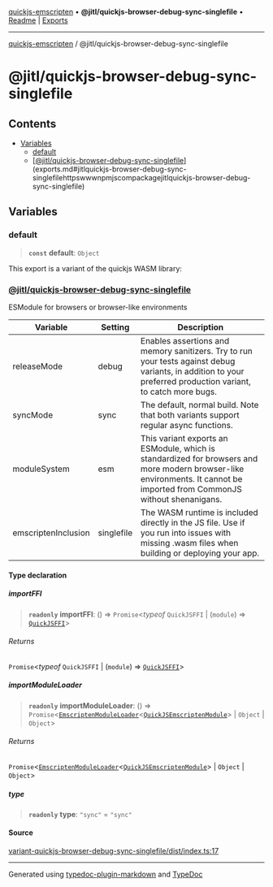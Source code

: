 [quickjs-emscripten](../../packages.md) • **@jitl/quickjs-browser-debug-sync-singlefile** • [Readme](index.md) \| [Exports](exports.md)

***

[quickjs-emscripten](../../packages.md) / @jitl/quickjs-browser-debug-sync-singlefile

# @jitl/quickjs-browser-debug-sync-singlefile

## Contents

- [Variables](exports.md#variables)
  - [default](exports.md#default)
  - [[@jitl/quickjs-browser-debug-sync-singlefile](https://www.npmjs.com/package/@jitl/quickjs-browser-debug-sync-singlefile)](exports.md#jitlquickjs-browser-debug-sync-singlefilehttpswwwnpmjscompackagejitlquickjs-browser-debug-sync-singlefile)

## Variables

### default

> **`const`** **default**: `Object`

This export is a variant of the quickjs WASM library:
### [@jitl/quickjs-browser-debug-sync-singlefile](https://www.npmjs.com/package/@jitl/quickjs-browser-debug-sync-singlefile)

ESModule for browsers or browser-like environments

| Variable            |    Setting                     |    Description    |
| --                  | --                             | --                |
| releaseMode         | debug | Enables assertions and memory sanitizers. Try to run your tests against debug variants, in addition to your preferred production variant, to catch more bugs. |
| syncMode            | sync | The default, normal build. Note that both variants support regular async functions. |
| moduleSystem        | esm | This variant exports an ESModule, which is standardized for browsers and more modern browser-like environments. It cannot be imported from CommonJS without shenanigans. |
| emscriptenInclusion | singlefile | The WASM runtime is included directly in the JS file. Use if you run into issues with missing .wasm files when building or deploying your app. |

#### Type declaration

##### importFFI

> **`readonly`** **importFFI**: () => `Promise`\<*typeof* `QuickJSFFI` \| (`module`) => [`QuickJSFFI`](../../quickjs-emscripten/interfaces/QuickJSFFI.md)\>

###### Returns

`Promise`\<*typeof* `QuickJSFFI` \| (`module`) => [`QuickJSFFI`](../../quickjs-emscripten/interfaces/QuickJSFFI.md)\>

##### importModuleLoader

> **`readonly`** **importModuleLoader**: () => `Promise`\<[`EmscriptenModuleLoader`](../../quickjs-emscripten/interfaces/EmscriptenModuleLoader.md)\<[`QuickJSEmscriptenModule`](../../quickjs-emscripten/interfaces/QuickJSEmscriptenModule.md)\> \| `Object` \| `Object`\>

###### Returns

`Promise`\<[`EmscriptenModuleLoader`](../../quickjs-emscripten/interfaces/EmscriptenModuleLoader.md)\<[`QuickJSEmscriptenModule`](../../quickjs-emscripten/interfaces/QuickJSEmscriptenModule.md)\> \| `Object` \| `Object`\>

##### type

> **`readonly`** **type**: `"sync"` = `"sync"`

#### Source

[variant-quickjs-browser-debug-sync-singlefile/dist/index.ts:17](https://github.com/justjake/quickjs-emscripten/blob/main/packages/variant-quickjs-browser-debug-sync-singlefile/dist/index.ts#L17)

***

Generated using [typedoc-plugin-markdown](https://www.npmjs.com/package/typedoc-plugin-markdown) and [TypeDoc](https://typedoc.org/)
